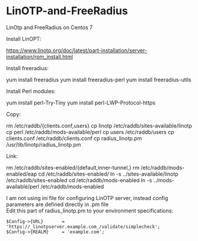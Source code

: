 # LinOTP-and-FreeRadius
LinOtp and FreeRadius on Centos 7

Install LinOPT:

https://www.linotp.org/doc/latest/part-installation/server-installation/rpm_install.html

Install freeradius:

yum install freeradius
yum install freeradius-perl
yum install freeradius-utils

Install Perl modules:

yum install perl-Try-Tiny
yum install perl-LWP-Protocol-https

Copy:

rm /etc/raddb/{clients.conf,users}
cp linotp /etc/raddb/sites-available/linotp
cp perl /etc/raddb/mods-available/perl
cp users /etc/raddb/users
cp clients.conf /etc/raddb/clients.conf
cp radius_linotp.pm /usr/lib/linotp/radius_linotp.pm

Link:

rm /etc/raddb/sites-enabled/{default,inner-tunnel,}
rm /etc/raddb/mods-enabled/eap
cd /etc/raddb/sites-enabled/
ln -s ../sites-available/linotp /etc/raddb/sites-enabled
cd /etc/raddb/mods-enabled
ln -s ../mods-available/perl /etc/raddb/mods-enabled


I am not using ini file for configuring LinOTP server, instead config parameters are defined directly in .pm file  
Edit this part of radius_linotp.pm to your environment specifications:

    $Config->{URL}       = 'https://_linotpserver.example.com_/validate/simplecheck';
    $Config->{REALM}     = 'example.com';
